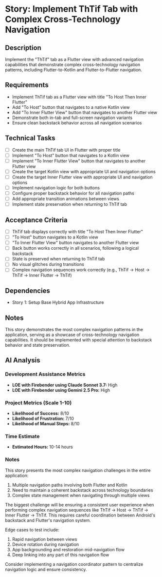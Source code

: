 # Story: Implement ThTif Tab with Complex Cross-Technology Navigation

## Description

Implement the "ThTif" tab as a Flutter view with advanced navigation capabilities that demonstrate
complex cross-technology navigation patterns, including Flutter-to-Kotlin and Flutter-to-Flutter
navigation.

## Requirements

- Implement ThTif tab as a Flutter view with title "To Host Then Inner Flutter"
- Add "To Host" button that navigates to a native Kotlin view
- Add "To Inner Flutter View" button that navigates to another Flutter view
- Demonstrate both in-tab and full-screen navigation variants
- Ensure clean backstack behavior across all navigation scenarios

## Technical Tasks

- [ ] Create the main ThTif tab UI in Flutter with proper title
- [ ] Implement "To Host" button that navigates to a Kotlin view
- [ ] Implement "To Inner Flutter View" button that navigates to another Flutter view
- [ ] Create the target Kotlin view with appropriate UI and navigation options
- [ ] Create the target Inner Flutter view with appropriate UI and navigation options
- [ ] Implement navigation logic for both buttons
- [ ] Configure proper backstack behavior for all navigation paths
- [ ] Add appropriate transition animations between views
- [ ] Implement state preservation when returning to ThTif tab

## Acceptance Criteria

- [ ] ThTif tab displays correctly with title "To Host Then Inner Flutter"
- [ ] "To Host" button navigates to a Kotlin view
- [ ] "To Inner Flutter View" button navigates to another Flutter view
- [ ] Back button works correctly in all scenarios, following a logical backstack
- [ ] State is preserved when returning to ThTif tab
- [ ] No visual glitches during transitions
- [ ] Complex navigation sequences work correctly (e.g., ThTif → Host → ThTif → Inner Flutter →
  ThTif)

## Dependencies

- Story 1: Setup Base Hybrid App Infrastructure

## Notes

This story demonstrates the most complex navigation patterns in the application, serving as a
showcase of cross-technology navigation capabilities. It should be implemented with special
attention to backstack behavior and state preservation.

## AI Analysis

### Development Assistance Metrics

- **LOE with Firebender using Claude Sonnet 3.7:** High
- **LOE with Firebender using Gemini 2.5 Pro:** High

### Project Metrics (Scale 1-10)

- **Likelihood of Success:** 8/10
- **Likelihood of Frustration:** 7/10
- **Likelihood of Manual Steps:** 8/10

### Time Estimate

- **Estimated Hours:** 10-14 hours

### Notes

This story presents the most complex navigation challenges in the entire application:

1. Multiple navigation paths involving both Flutter and Kotlin
2. Need to maintain a coherent backstack across technology boundaries
3. Complex state management when navigating through multiple views

The biggest challenge will be ensuring a consistent user experience when performing complex
navigation sequences like ThTif → Host → ThTif → Inner Flutter → ThTif. This requires careful
coordination between Android's backstack and Flutter's navigation system.

Edge cases to test include:

1. Rapid navigation between views
2. Device rotation during navigation
3. App backgrounding and restoration mid-navigation flow
4. Deep linking into any part of this navigation flow

Consider implementing a navigation coordinator pattern to centralize navigation logic and ensure
consistency.